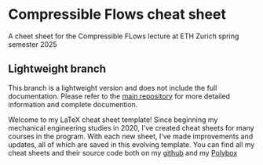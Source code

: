 # Compressible Flows cheat sheet

A cheet sheet for the Compressible FLows lecture at ETH Zurich spring semester 2025

## Lightweight branch

This branch is a lightweight version and does not include the full documentation. Please refer to the [main repository](https://github.com/lwidm/ZF-Latex_Template-lukwidmer) for more detailed information and complete documention.

Welcome to my LaTeX cheat sheet template!
Since beginning my mechanical engineering studies in 2020, I've created cheat sheets for many courses in the program. With each new sheet, I've made improvements and updates, all of which are saved in this evolving template.
You can find all my cheat sheets and their source code both on my [github](https://github.com/lwidm/lwidm_latex_ZF_Template) and my [Polybox](https://polybox.ethz.ch/index.php/s/MMJP40I3JR9Qmv7)
